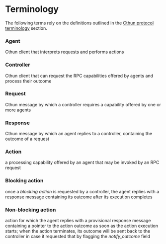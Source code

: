 Terminology
===

The following terms rely on the definitions outlined in the
[Cthun protocol terminology][1] section.

### Agent

Cthun client that interprets requests and performs actions

### Controller

Cthun client that can request the RPC capabilities offered by agents and process
their outcome

### Request

Cthun message by which a controller requires a capability offered by one or more
agents

### Response

Cthun message by which an agent replies to a controller, containing the outcome
of a request

### Action

a processing capability offered by an agent that may be invoked by an RPC
request

### Blocking action

once a *blocking action* is requested by a controller, the agent replies with a
response message containing its outcome after its execution completes

### Non-blocking action

action for which the agent replies with a provisional response message
containing a pointer to the action outcome as soon as the action execution
starts; when the action terminates, its outcome will be sent back to the
controller in case it requested that by flagging the *notify_outcome* field

[1]: ../cthun/terminology.md
